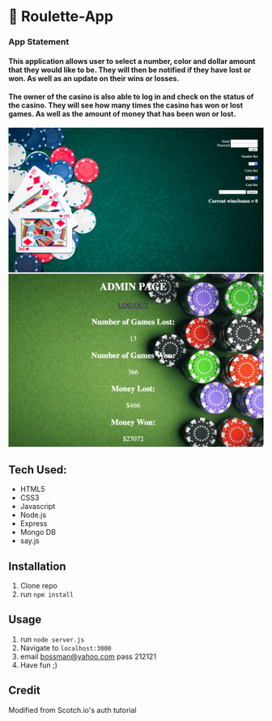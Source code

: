 #  🎰 Roulette-App

### App Statement
#### This application allows user to select a number, color and dollar amount that they would like to be.  They will then be notified if they have lost or won.  As well as an update on their wins or losses.  

#### The owner of the casino is also able to log in and check on the status of the casino.  They will see how many times the casino has won or lost games.  As well as the amount of money that has been won or lost.

![alt text](simpleRoulette/public/img/player-screenshot.png)
![alt text](simpleRoulette/public/img/admin-screenshot.png)

## Tech Used:
- HTML5
- CSS3
- Javascript
- Node.js
- Express
- Mongo DB
- say.js

## Installation

1. Clone repo
2. run `npm install`

## Usage

1. run `node server.js`
2. Navigate to `localhost:3000`
3. email bossman@yahoo.com  pass 212121
3. Have fun ;)

## Credit

Modified from Scotch.io's auth tutorial

